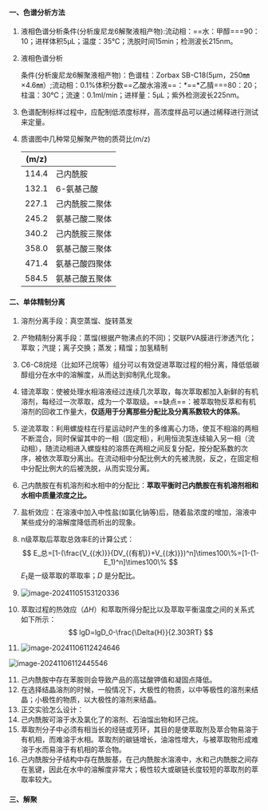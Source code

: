 #### 一、色谱分析方法

1. 液相色谱分析条件(分析废尼龙6解聚液相产物):流动相：==水：甲醇===90：10；进样体积5μL；温度：35℃；洗脱时间15min；检测波长215nm。

2. 液相色谱分析

   条件(分析废尼龙6解聚液相产物)：色谱柱：Zorbax SB-C18(5μm，250㎜×4.6㎜）;流动相：0.1%体积分数==乙酸水溶液==：*==*乙腈===80：20；柱温：30℃；流速：0.1ml/min；进样量：5μL；紫外检测波长225nm。

3. 色谱配制标样过程中，应配制低浓度标样，高浓度样品可以通过稀释进行测试来定量。

4. 质谱图中几种常见解聚产物的质荷比(m/z)

   | (m/z) |                |
   | ----- | -------------- |
   | 114.4 | 己内酰胺       |
   | 132.1 | 6-氨基己酸     |
   | 227.1 | 己内酰胺二聚体 |
   | 245.2 | 氨基己酸二聚体 |
   | 340.2 | 己内酰胺三聚体 |
   | 358.0 | 氨基己酸三聚体 |
   | 471.4 | 氨基己酸四聚体 |
   | 584.5 | 氨基己酸五聚体 |
   

#### 二、单体精制分离

1. 溶剂分离手段：真空蒸馏、旋转蒸发

2. 产物精制分离手段：蒸馏(根据产物沸点的不同)；交联PVA膜进行渗透汽化；萃取；汽提；离子交换；蒸发；精馏；加氢精制

3. C6-C8烷烃（比如环己烷等）组分可以有效促进萃取过程的相分离，降低低碳醇组分在水中的溶解度，从而达到抑制乳化现象。

4. 错流萃取：使被处理水相溶液经过连续几次萃取，每次萃取都加入新鲜的有机溶剂，每经过一次萃取，成为一个萃取级。==缺点==：被萃取物反萃和有机溶剂的回收工作量大，**仅适用于分离那些分配比及分离系数较大的体系**。

5. 逆流萃取：利用螺旋柱在行星运动时产生的多维离心力场，使互不相溶的两相不断混合，同时保留其中的一相（固定相），利用恒流泵连续输入另一相（流动相），随流动相进入螺旋柱的溶质在两相之间反复分配，按分配系数的次序，被依次萃取分离出。在流动相中分配比例大的先被洗脱，反之，在固定相中分配比例大的后被洗脱，从而实现分离。

6. 己内酰胺在有机溶剂和水相中的分配比：**萃取平衡时己内酰胺在有机溶剂相和水相中质量浓度之比。**                                                                                                                                                                                                                                                                                                                                                                                                                                                                                                                                                                                                                                                                                                                                                                                                                                                                                                                                                                                                                                                                                                                                                                                                                                                                                                                                                                                                                                                                                                                                                                                                                                                                                                                                                                                                                                                                                                                                                                                                                                                                                                                                                                                                                                                                                                                                                                                                                                                                                                                                                                                                                                                                                                                                                                                                                                                                                                                                                                                                                                                                                                                

7. 盐析效应：在溶液中加入中性盐(如氯化钠等)后，随着盐浓度的增加，溶液中某些成分的溶解度降低而析出的现象。

8. n级萃取后萃取总效率E的计算公式：
   $$
   E_总=[1-(\frac{V_{(水)}}{DV_{(有机)}+V_{(水)}})^n]\times100\%=[1-(1-E_1)^n]\times100\%
   $$
   $E_1$是一级萃取的萃取率；$D$ 是分配比。

9. ![image-20241105153120336](C:\Users\33380\AppData\Roaming\Typora\typora-user-images\image-20241105153120336.png)

10. 萃取过程的热效应（$\Delta{H}$​）和萃取所得分配比以及萃取平衡温度之间的关系式如下所示：
   $$
   lgD=lgD_0-\frac{\Delta{H}}{2.303RT}
   $$

11. ![image-20241106112424646](C:\Users\33380\AppData\Roaming\Typora\typora-user-images\image-20241106112424646.png)

![image-20241106112445546](C:\Users\33380\AppData\Roaming\Typora\typora-user-images\image-20241106112445546.png)

11. 己内酰胺中存在苯胺则会导致产品的高锰酸钾值和凝固点降低。
12. 在选择结晶溶剂的时候，一般情况下，大极性的物质，以中等极性的溶剂来结晶；小极性的物质，以大极性的溶剂来结晶。
13. 正交实验怎么设计：
14. 己内酰胺可溶于水及氯化了的溶剂、石油馏出物和环己烷。
15. 萃取剂分子中必须有相当长的烃链或芳环，其目的是使萃取剂及萃合物易溶于有机相，而难溶于水相。萃取剂的碳链增长，油溶性增大，与被萃取物形成难溶于水而易溶于有机相的萃合物。
16. 己内酰胺分子结构中存在酰胺基，在己内酰胺水溶液中，水和己内酰胺之间存在氢键，因此在水中的溶解度非常大；极性较大或碳链长度较短的萃取剂的萃取率较大。

#### 三、解聚

 



